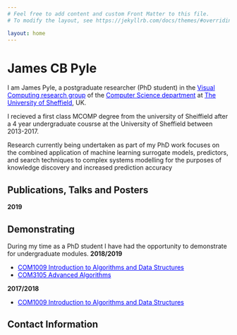 ```yaml
---
# Feel free to add content and custom Front Matter to this file.
# To modify the layout, see https://jekyllrb.com/docs/themes/#overriding-theme-defaults

layout: home
---
```

<h1>James CB Pyle</h1>
<p>I am James Pyle, a postgraduate researcher (PhD student) in the <a href="https://www.shef.ac.uk/dcs/research/groups/visual-computing" style="color:blue">Visual Computing research group</a> of the <a href="https://www.shef.ac.uk/dcs/" style="color:blue">Computer Science department</a> at <a href="https://www.shef.ac.uk/" style="color:blue">The University of Sheffield</a>, UK.</p>
<p>I recieved a first class MCOMP degree from the university of Sheiffield after a 4 year undergraduate cousrse at the University of Sheffield between 2013-2017.</p>
<p>Research currently being undertaken as part of my PhD work focuses on the combined application of machine learning surrogate models, predictors, and search techniques to complex systems modelling for the purposes of knowledge discovery and increased prediction accuracy</p>

<h2>Publications, Talks and Posters</h2>
<b>2019</b>


<h2>Demonstrating</h2>
During my time as a PhD student I have had the opportunity to demonstrate for undergraduate modules.
<b>2018/2019</b>
<ul>
	<li><a href="http://www.dcs.shef.ac.uk/intranet/teaching/public/modules/level1/com1009.html" style="color:blue">COM1009 Introduction to Algorithms and Data Structures</a></li>
	<li><a href="http://www.dcs.shef.ac.uk/intranet/teaching/public/modules/level3/com3105.html" style="color:blue">COM3105 Advanced Algorithms</a></li>
</ul>
<b>2017/2018</b>
<ul>
	<li><a href="http://www.dcs.shef.ac.uk/intranet/teaching/public/modules/level1/com1009.html" style="color:blue">COM1009 Introduction to Algorithms and Data Structures</a></li>
</ul>
<h2>Contact Information</h2>

<!--https://www.shef.ac.uk/dcs/research/groups/visual-computing-->
<!--http://www.sheffield.ac.uk/dcs-->
<!--http://shef.ac.uk/dcs/-->
<!--http://paulrichmond.shef.ac.uk/-->
<!--http://mkchimeh.staff.shef.ac.uk/-->
<!--https://github.com/jcbpyle-->